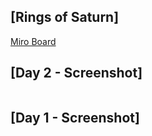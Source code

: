 ## [Rings of Saturn]

[Miro Board](https://miro.com/app/board/o9J_klxyRd0=/)

## [Day 2 - Screenshot]
<img src="">

## [Day 1 - Screenshot]

